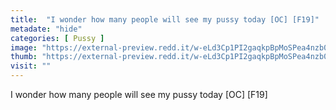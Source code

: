 ```yaml
---
title:  "I wonder how many people will see my pussy today [OC] [F19]"
metadate: "hide"
categories: [ Pussy ]
image: "https://external-preview.redd.it/w-eLd3Cp1PI2gaqkpBpMoSPea4nzb0xPlDLrl2pXWsQ.jpg?auto=webp&s=0e9b5527f4b1e547af095b2c5a95639b5ecb1fcd"
thumb: "https://external-preview.redd.it/w-eLd3Cp1PI2gaqkpBpMoSPea4nzb0xPlDLrl2pXWsQ.jpg?width=1080&crop=smart&auto=webp&s=4be8021e3f5192547750c143bdd2e7f0f66d851e"
visit: ""
---
```

I wonder how many people will see my pussy today [OC] [F19]

